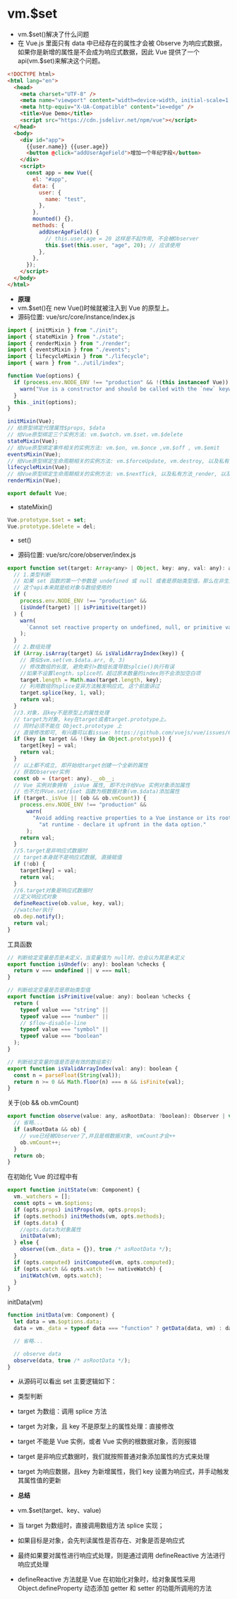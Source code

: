 # vm.$set

- vm.$set()解决了什么问题
- 在 Vue.js 里面只有 data 中已经存在的属性才会被 Observe 为响应式数据，如果你是新增的属性是不会成为响应式数据，因此 Vue 提供了一个 api(vm.$set)来解决这个问题。
```html
<!DOCTYPE html>
<html lang="en">
  <head>
    <meta charset="UTF-8" />
    <meta name="viewport" content="width=device-width, initial-scale=1.0" />
    <meta http-equiv="X-UA-Compatible" content="ie=edge" />
    <title>Vue Demo</title>
    <script src="https://cdn.jsdelivr.net/npm/vue"></script>
  </head>
  <body>
    <div id="app">
      {{user.name}} {{user.age}}
      <button @click="addUserAgeField">增加一个年纪字段</button>
    </div>
    <script>
      const app = new Vue({
        el: "#app",
        data: {
          user: {
            name: "test",
          },
        },
        mounted() {},
        methods: {
          addUserAgeField() {
            // this.user.age = 20 这样是不起作用, 不会被Observer
            this.$set(this.user, "age", 20); // 应该使用
          },
        },
      });
    </script>
  </body>
</html>
```

- **原理**
- vm.$set()在 new Vue()时候就被注入到 Vue 的原型上。
- 源码位置: vue/src/core/instance/index.js
```js
import { initMixin } from "./init";
import { stateMixin } from "./state";
import { renderMixin } from "./render";
import { eventsMixin } from "./events";
import { lifecycleMixin } from "./lifecycle";
import { warn } from "../util/index";

function Vue(options) {
  if (process.env.NODE_ENV !== "production" && !(this instanceof Vue)) {
    warn("Vue is a constructor and should be called with the `new` keyword");
  }
  this._init(options);
}

initMixin(Vue);
// 给原型绑定代理属性$props, $data
// 给Vue原型绑定三个实例方法: vm.$watch，vm.$set，vm.$delete
stateMixin(Vue);
// 给Vue原型绑定事件相关的实例方法: vm.$on, vm.$once ,vm.$off , vm.$emit
eventsMixin(Vue);
// 给Vue原型绑定生命周期相关的实例方法: vm.$forceUpdate, vm.destroy, 以及私有方法_update
lifecycleMixin(Vue);
// 给Vue原型绑定生命周期相关的实例方法: vm.$nextTick, 以及私有方法_render, 以及一堆工具方法
renderMixin(Vue);

export default Vue;
```


- stateMixin()
```js
Vue.prototype.$set = set;
Vue.prototype.$delete = del;
```

- set()

- 源码位置: vue/src/core/observer/index.js
```js
export function set(target: Array<any> | Object, key: any, val: any): any {
  // 1.类型判断
  // 如果 set 函数的第一个参数是 undefined 或 null 或者是原始类型值，那么在非生产环境下会打印警告信息
  // 这个api本来就是给对象与数组使用的
  if (
    process.env.NODE_ENV !== "production" &&
    (isUndef(target) || isPrimitive(target))
  ) {
    warn(
      `Cannot set reactive property on undefined, null, or primitive value: ${(target: any)}`
    );
  }
  // 2.数组处理
  if (Array.isArray(target) && isValidArrayIndex(key)) {
    // 类似$vm.set(vm.$data.arr, 0, 3)
    // 修改数组的长度, 避免索引>数组长度导致splcie()执行有误
    //如果不设置length，splice时，超过原本数量的index则不会添加空白项
    target.length = Math.max(target.length, key);
    // 利用数组的splice变异方法触发响应式, 这个前面讲过
    target.splice(key, 1, val);
    return val;
  }
  //3.对象，且key不是原型上的属性处理
  // target为对象, key在target或者target.prototype上。
  // 同时必须不能在 Object.prototype 上
  // 直接修改即可, 有兴趣可以看issue: https://github.com/vuejs/vue/issues/6845
  if (key in target && !(key in Object.prototype)) {
    target[key] = val;
    return val;
  }
  // 以上都不成立, 即开始给target创建一个全新的属性
  // 获取Observer实例
  const ob = (target: any).__ob__;
  // Vue 实例对象拥有 _isVue 属性, 即不允许给Vue 实例对象添加属性
  // 也不允许Vue.set/$set 函数为根数据对象(vm.$data)添加属性
  if (target._isVue || (ob && ob.vmCount)) {
    process.env.NODE_ENV !== "production" &&
      warn(
        "Avoid adding reactive properties to a Vue instance or its root $data " +
          "at runtime - declare it upfront in the data option."
      );
    return val;
  }
  //5.target是非响应式数据时
  // target本身就不是响应式数据, 直接赋值
  if (!ob) {
    target[key] = val;
    return val;
  }
  //6.target对象是响应式数据时
  //定义响应式对象
  defineReactive(ob.value, key, val);
  //watcher执行
  ob.dep.notify();
  return val;
}
```

工具函数
```js
// 判断给定变量是否是未定义，当变量值为 null时，也会认为其是未定义
export function isUndef(v: any): boolean %checks {
  return v === undefined || v === null;
}

// 判断给定变量是否是原始类型值
export function isPrimitive(value: any): boolean %checks {
  return (
    typeof value === "string" ||
    typeof value === "number" ||
    // $flow-disable-line
    typeof value === "symbol" ||
    typeof value === "boolean"
  );
}

// 判断给定变量的值是否是有效的数组索引
export function isValidArrayIndex(val: any): boolean {
  const n = parseFloat(String(val));
  return n >= 0 && Math.floor(n) === n && isFinite(val);
}
```

关于(ob && ob.vmCount)
```js
export function observe(value: any, asRootData: ?boolean): Observer | void {
  // 省略...
  if (asRootData && ob) {
    // vue已经被Observer了,并且是根数据对象, vmCount才会++
    ob.vmCount++;
  }
  return ob;
}
```

在初始化 Vue 的过程中有
```js
export function initState(vm: Component) {
  vm._watchers = [];
  const opts = vm.$options;
  if (opts.props) initProps(vm, opts.props);
  if (opts.methods) initMethods(vm, opts.methods);
  if (opts.data) {
    //opts.data为对象属性
    initData(vm);
  } else {
    observe((vm._data = {}), true /* asRootData */);
  }
  if (opts.computed) initComputed(vm, opts.computed);
  if (opts.watch && opts.watch !== nativeWatch) {
    initWatch(vm, opts.watch);
  }
}
```


initData(vm)
```js
function initData(vm: Component) {
  let data = vm.$options.data;
  data = vm._data = typeof data === "function" ? getData(data, vm) : data || {};

  // 省略...

  // observe data
  observe(data, true /* asRootData */);
}
```

- 从源码可以看出 set 主要逻辑如下：

- 类型判断
- target 为数组：调用 splice 方法
- target 为对象，且 key 不是原型上的属性处理：直接修改
- target 不能是 Vue 实例，或者 Vue 实例的根数据对象，否则报错
- target 是非响应式数据时，我们就按照普通对象添加属性的方式来处理
- target 为响应数据，且key 为新增属性，我们 key 设置为响应式，并手动触发其属性值的更新

- **总结**
- vm.$set(target、key、value)

- 当 target 为数组时，直接调用数组方法 splice 实现；
- 如果目标是对象，会先判读属性是否存在、对象是否是响应式
- 最终如果要对属性进行响应式处理，则是通过调用 defineReactive 方法进行响应式处理

- defineReactive 方法就是 Vue 在初始化对象时，给对象属性采用 Object.defineProperty 动态添加 getter 和 setter 的功能所调用的方法

